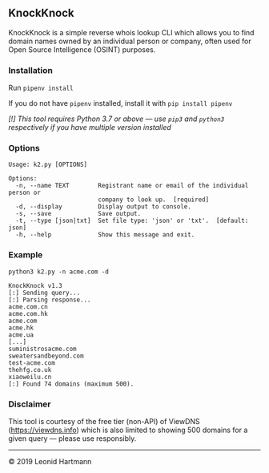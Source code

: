 
## KnockKnock
KnockKnock is a simple reverse whois lookup CLI which allows you to find domain names owned by an individual person or company, often used for Open Source Intelligence (OSINT) purposes.

### Installation
Run `pipenv install`

If you do not have `pipenv` installed, install it with `pip install pipenv`

_[!] This tool requires Python 3.7 or above &mdash; use `pip3` and `python3` respectively if you have multiple version installed_

### Options

```console
Usage: k2.py [OPTIONS]

Options:
  -n, --name TEXT        Registrant name or email of the individual person or
                         company to look up.  [required]
  -d, --display          Display output to console.
  -s, --save             Save output.
  -t, --type [json|txt]  Set file type: 'json' or 'txt'.  [default: json]
  -h, --help             Show this message and exit.
```

### Example

```console
python3 k2.py -n acme.com -d

KnockKnock v1.3
[:] Sending query...
[:] Parsing response...
acme.com.cn
acme.com.hk
acme.com
acme.hk
acme.ua
[...]
suministrosacme.com
sweatersandbeyond.com
test-acme.com
thehfg.co.uk
xiaoweilu.cn
[:] Found 74 domains (maximum 500).
```

### Disclaimer
This tool is courtesy of the free tier (non-API) of ViewDNS (https://viewdns.info) which is also limited to showing 500 domains for a given query &mdash; please use responsibly.

---

&copy; 2019 Leonid Hartmann